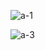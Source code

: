 

![a-1](https://github.com/safia-itouchene/php-admin-template/assets/115651730/0a3d6225-201c-4f2f-92d8-5462838b08a3)

![a-3](https://github.com/safia-itouchene/php-admin-template/assets/115651730/40330bda-1d5f-472c-b19f-b1c50bb65426)
